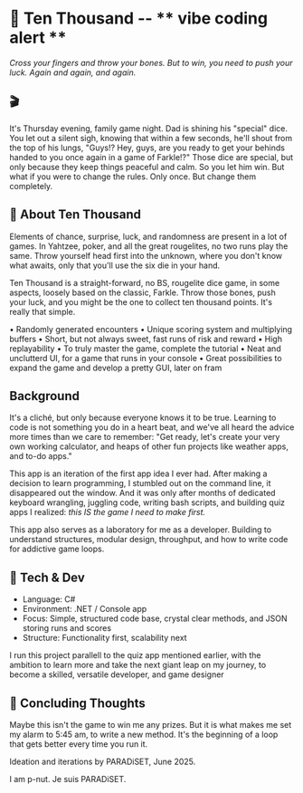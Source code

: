 # 🔮 Ten Thousand -- ** vibe coding alert **
*Cross your fingers and throw your bones. But to win, you need to push your luck. Again and again, and again.*

## 🎬
It's Thursday evening, family game night. Dad is shining his "special" dice. You let out a silent sigh, knowing that within a few seconds, he'll shout from the top of his lungs, "Guys!? Hey, guys, are you ready to get your behinds handed to you once again in a game of Farkle!?" Those dice are special, but only because they keep things peaceful and calm. So you let him win. But what if you were to change the rules. Only once. But change them completely.

## 🎲 About Ten Thousand
Elements of chance, surprise, luck, and randomness are present in a lot of games. In Yahtzee, poker, and all the great rougelites, no two runs play the same. Throw yourself head first into the unknown, where you don't know what awaits, only that you'll use the six die in your hand. 

Ten Thousand is a straight-forward, no BS, rougelite dice game, in some aspects, loosely based on the classic, Farkle. Throw those bones, push your luck, and you might be the one to collect ten thousand points. It's really that simple.

• Randomly generated encounters
• Unique scoring system and multiplying buffers
• Short, but not always sweet, fast runs of risk and reward
• High replayability
• To truly master the game, complete the tutorial
• Neat and unclutterd UI, for a game that runs in your console
• Great possibilities to expand the game and develop a pretty GUI, later on fram

## Background
It's a cliché, but only because everyone knows it to be true. Learning to code is not something you do in a heart beat, 
and we've all heard the advice more times than we care to remember: "Get ready, let's create your very own working calculator, 
and heaps of other fun projects like weather apps, and to-do apps." 

This app is an iteration of the first app idea I ever had. After making a decision to learn programming, I stumbled out on the command line,
it disappeared out the window. And it was only after months of dedicated keyboard wrangling, juggling code, 
writing bash scripts, and building quiz apps I realized: *this IS the game I need to make first.*

This app also serves as a laboratory for me as a developer. 
Building to understand structures, modular design, throughput, 
and how to write code for addictive game loops.

## 🔧 Tech & Dev
- Language: C#
- Environment: .NET / Console app
- Focus: Simple, structured code base, crystal clear methods, and JSON storing runs and scores
- Structure: Functionality first, scalability next

I run this project parallell to the quiz app mentioned earlier, with the ambition to learn more and take the next giant leap on my journey, to become a skilled, versatile developer, and game designer

## 🏁 Concluding Thoughts
Maybe this isn't the game to win me any prizes. But it is what makes me set my alarm to 5:45 am, to write a new method. It's the beginning of a loop that gets better every time you run it.

Ideation and iterations by PARADiSET, June 2025.


I am p-nut. Je suis PARADiSET.
